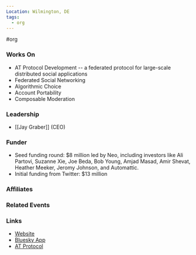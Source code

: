 ```yaml
---
Location: Wilmington, DE
tags:
  - org
---
```

#org

### Works On
- AT Protocol Development -- a federated protocol for large-scale distributed social applications
- Federated Social Networking
- Algorithmic Choice
- Account Portability
- Composable Moderation

### Leadership
- [[Jay Graber]] (CEO)

### Funder
- Seed funding round: $8 million led by Neo, including investors like Ali Partovi, Suzanne Xie, Joe Beda, Bob Young, Amjad Masad, Amir Shevat, Heather Meeker, Jeromy Johnson, and Automattic.
- Initial funding from Twitter: $13 million

### Affiliates

### Related Events

### Links
- [Website](https://bsky.social/about)
- [Bluesky App](https://bsky.app)
- [AT Protocol](https://atproto.com)
